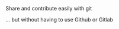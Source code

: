 
<div class="has-text-centered">

  <p class="is-size-4 has-text-weight-bold mb-2">
    Share and contribute easily with git
  </p>

  <p class="is-italic">
    ... but without having to use Github or Gitlab
  </p>

</div>
